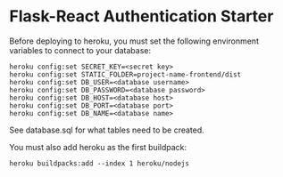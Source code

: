 # Flask-React Authentication Starter

Before deploying to heroku, you must set the following environment variables to connect to your database:
```
heroku config:set SECRET_KEY=<secret key>
heroku config:set STATIC_FOLDER=project-name-frontend/dist
heroku config:set DB_USER=<database username>
heroku config:set DB_PASSWORD=<database password>
heroku config:set DB_HOST=<database host>
heroku config:set DB_PORT=<database port>
heroku config:set DB_NAME=<database name>
```
See database.sql for what tables need to be created.

You must also add heroku as the first buildpack:
```
heroku buildpacks:add --index 1 heroku/nodejs
```
